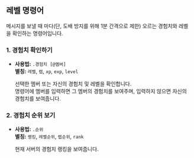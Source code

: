## 레벨 명령어
메시지를 보낼 때 마다(단, 도배 방지를 위해 1분 간격으로 제한) 오르는 경험치와 레벨을 확인하는 명령어입니다.

### 1. 경험치 확인하기
- **사용법:** `.경험치 [@멤버]`   
  **별칭:** `레벨`, `렙`, `xp`, `exp`, `level`

  선택한 멤버 또는 자신의 경험치 및 레벨을 확인합니다.   
  명령어에 멤버를 입력하면 그 멤버의 경험치를 보여주며, 입력하지 않으면 자신의 경험치를 보여줍니다.

### 2. 경험치 순위 보기
- **사용법:** `.순위`   
  **별칭:** `랭킹`, `레벨순위`, `렙순위`, `rank`

  현재 서버의 경험치 랭킹을 보여줍니다.
